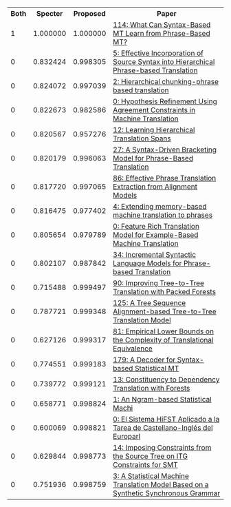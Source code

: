 <html><table><tr>
<th>Both</th>
<th>Specter</th>
<th>Proposed</th>
<th>Paper</th>
</tr>
<tr>
<td>1</td>
<td>1.000000</td>
<td>1.000000</td>
<td><a href="https://www.semanticscholar.org/paper/03fd836d5f821e907e8ec3fdf40ba937e0c21e48">114: What Can Syntax-Based MT Learn from Phrase-Based MT?</a></td>
</tr>
<tr>
<td>0</td>
<td>0.832424</td>
<td>0.998305</td>
<td><a href="https://www.semanticscholar.org/paper/20aa48cb0755736d88c953c7f682eda7b2a24c91">5: Effective Incorporation of Source Syntax into Hierarchical Phrase-based Translation</a></td>
</tr>
<tr>
<td>0</td>
<td>0.824072</td>
<td>0.997039</td>
<td><a href="https://www.semanticscholar.org/paper/50abf71fd9da63eac5f43c80d90ec2854e76c7e7">2: Hierarchical chunking-phrase based translation</a></td>
</tr>
<tr>
<td>0</td>
<td>0.822673</td>
<td>0.982586</td>
<td><a href="https://www.semanticscholar.org/paper/d6b0b5cbe3a12396c6eafd7df157058716a3da18">0: Hypothesis Refinement Using Agreement Constraints in Machine Translation</a></td>
</tr>
<tr>
<td>0</td>
<td>0.820567</td>
<td>0.957276</td>
<td><a href="https://www.semanticscholar.org/paper/df8ab9bad2e6c7265e46f50da4743ddb3c5999f3">12: Learning Hierarchical Translation Spans</a></td>
</tr>
<tr>
<td>0</td>
<td>0.820179</td>
<td>0.996063</td>
<td><a href="https://www.semanticscholar.org/paper/fa7322f88c0a206cb8b7f24fefe2cd3b10f6a7d4">27: A Syntax-Driven Bracketing Model for Phrase-Based Translation</a></td>
</tr>
<tr>
<td>0</td>
<td>0.817720</td>
<td>0.997065</td>
<td><a href="https://www.semanticscholar.org/paper/f506a33e9f830e959db21168b920e0eff70ad8d5">86: Effective Phrase Translation Extraction from Alignment Models</a></td>
</tr>
<tr>
<td>0</td>
<td>0.816475</td>
<td>0.977402</td>
<td><a href="https://www.semanticscholar.org/paper/5ee502e62284285a4857f632b06cf774e9489987">4: Extending memory-based machine translation to phrases</a></td>
</tr>
<tr>
<td>0</td>
<td>0.805654</td>
<td>0.979789</td>
<td><a href="https://www.semanticscholar.org/paper/746aaa19543a324ac1b165166e768fe5bb353426">0: Feature Rich Translation Model for Example-Based Machine Translation</a></td>
</tr>
<tr>
<td>0</td>
<td>0.802107</td>
<td>0.987842</td>
<td><a href="https://www.semanticscholar.org/paper/87dea88f9cd95b4c79245c17d9626de2f1211a74">34: Incremental Syntactic Language Models for Phrase-based Translation</a></td>
</tr>
<tr>
<td>0</td>
<td>0.715488</td>
<td>0.999497</td>
<td><a href="https://www.semanticscholar.org/paper/151cf08bf3811ccfb98331ff15d4cd0b019395b0">90: Improving Tree-to-Tree Translation with Packed Forests</a></td>
</tr>
<tr>
<td>0</td>
<td>0.787721</td>
<td>0.999348</td>
<td><a href="https://www.semanticscholar.org/paper/0018e5e5373250a8ff99ade86d74e253482001dc">125: A Tree Sequence Alignment-based Tree-to-Tree Translation Model</a></td>
</tr>
<tr>
<td>0</td>
<td>0.627126</td>
<td>0.999317</td>
<td><a href="https://www.semanticscholar.org/paper/caa8ba20d7e1ed9a98da2cbbcc3a72356e2de554">81: Empirical Lower Bounds on the Complexity of Translational Equivalence</a></td>
</tr>
<tr>
<td>0</td>
<td>0.774551</td>
<td>0.999183</td>
<td><a href="https://www.semanticscholar.org/paper/297b0d80575ae36e3e26772ba7e70fa6b570c68d">179: A Decoder for Syntax-based Statistical MT</a></td>
</tr>
<tr>
<td>0</td>
<td>0.739772</td>
<td>0.999121</td>
<td><a href="https://www.semanticscholar.org/paper/d694984eda56faec18a15d53ce168065bdcaf22a">13: Constituency to Dependency Translation with Forests</a></td>
</tr>
<tr>
<td>0</td>
<td>0.658771</td>
<td>0.998824</td>
<td><a href="https://www.semanticscholar.org/paper/bf020d1cdda7fb4552310ac927feb5df1dd66366">1: An Ngram-based Statistical Machi</a></td>
</tr>
<tr>
<td>0</td>
<td>0.600069</td>
<td>0.998821</td>
<td><a href="https://www.semanticscholar.org/paper/68e4e680c3f77bb1cced454f7f9b5f5b2da9c3a3">0: El Sistema HiFST Aplicado a la Tarea de Castellano-Inglés del Europarl</a></td>
</tr>
<tr>
<td>0</td>
<td>0.629844</td>
<td>0.998773</td>
<td><a href="https://www.semanticscholar.org/paper/bedd0bcde04ca6cc4d56b55cc94d02458949224d">14: Imposing Constraints from the Source Tree on ITG Constraints for SMT</a></td>
</tr>
<tr>
<td>0</td>
<td>0.751936</td>
<td>0.998759</td>
<td><a href="https://www.semanticscholar.org/paper/8db09cf634d69c380fd3be114d653ccba2b9a6ea">3: A Statistical Machine Translation Model Based on a Synthetic Synchronous Grammar</a></td>
</tr>
</table></html>
